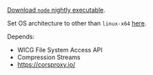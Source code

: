 [Download `node` nightly executable](https://guest271314.github.io/download-node-nightly-executable/). 

Set OS architecture to other than `linux-x64` [here](https://github.com/guest271314/download-node-nightly-executable/blob/main/index.html#L15).

Depends: 
- WICG File System Access API
- Compression Streams
- https://corsproxy.io/

